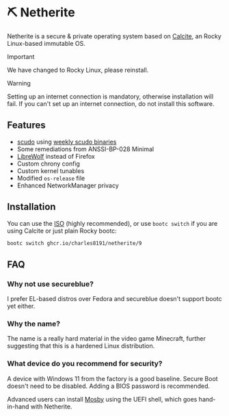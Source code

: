 # :pick: Netherite

Netherite is a secure & private operating system based on [Calcite](https://github.com/charles8191/calcite), an Rocky Linux-based immutable OS.

> [!IMPORTANT]  
> We have changed to Rocky Linux, please reinstall.

> [!WARNING]
> Setting up an internet connection is mandatory, otherwise installation will fail. If you can't set up an internet connection, do not install this software.

## Features

- [scudo](https://source.android.com/docs/security/test/scudo) using [weekly scudo binaries](https://github.com/charles8191/scudo)
- Some remediations from ANSSI-BP-028 Minimal
- [LibreWolf](https://librewolf.net/) instead of Firefox
- Custom chrony config
- Custom kernel tunables
- Modified `os-release` file
- Enhanced NetworkManager privacy

## Installation

You can use the [ISO](https://github.com/charles8191/netherite/releases/latest) (highly recommended), or use `bootc switch` if you are using Calcite or just plain Rocky bootc:

```bash
bootc switch ghcr.io/charles8191/netherite/9
```

## FAQ

### Why not use secureblue?

I prefer EL-based distros over Fedora and secureblue doesn't support bootc yet either.

### Why the name?

The name is a really hard material in the video game Minecraft, further suggesting that this is a hardened Linux distribution.

### What device do you recommend for security?

A device with Windows 11 from the factory is a good baseline. Secure Boot doesn't need to be disabled. Adding a BIOS password is recommended.

Advanced users can install [Mosby](https://github.com/pbatard/Mosby) using the UEFI shell, which goes hand-in-hand with Netherite.

